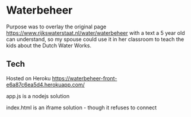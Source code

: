 # Waterbeheer

Purpose was to overlay the original page https://www.rijkswaterstaat.nl/water/waterbeheer with a text a 5 year old can understand, so my spouse could use it in her classroom to teach the kids about the Dutch Water Works.

## Tech

Hosted on Heroku https://waterbeheer-front-e6a87c6ea5d4.herokuapp.com/

app.js is a nodejs solution

index.html is an iframe solution - though it refuses to connect
